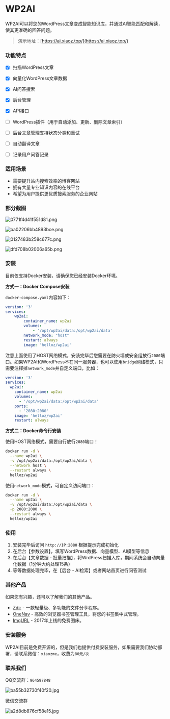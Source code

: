 # WP2AI

WP2AI可以将您的WordPress文章变成智能知识库，并通过AI智能匹配和解读，使其更准确的回答问题。

> 演示地址：[https://ai.xiaoz.top/](https://ai.xiaoz.top/)

### 功能特点

- [x] 扫描WordPress文章
- [x] 向量化WordPress文章数据
- [x] AI问答搜索
- [x] 后台管理
- [x] API接口
- [ ] WordPress插件（用于自动添加、更新、删除文章索引）
- [ ] 后台文章管理支持状态分类和重试
- [ ] 自动翻译文章 
- [ ] 记录用户问答记录


### 适用场景

* 需要提升站内搜索效率的博客网站
* 拥有大量专业知识内容的在线平台
* 希望为用户提供更优质搜索服务的企业网站

### 部分截图

![0771f4d41f551d81.png](https://img.rss.ink/imgs/2025/03/02/0771f4d41f551d81.png)

![ba02206bb4893bce.png](https://img.rss.ink/imgs/2025/03/02/ba02206bb4893bce.png)

![0127483b258c677c.png](https://img.rss.ink/imgs/2025/03/02/0127483b258c677c.png)

![dfd708b02006a65b.png](https://img.rss.ink/imgs/2025/03/02/dfd708b02006a65b.png)

### 安装

目前仅支持Docker安装，请确保您已经安装Docker环境。

**方式一：Docker Compose安装**

`docker-compose.yaml`内容如下：

```yaml
version: '3'
services:
    wp2ai:
        container_name: wp2ai
        volumes:
            - '/opt/wp2ai/data:/opt/wp2ai/data'
        network_mode: "host"
        restart: always
        image: 'helloz/wp2ai'
```

注意上面使用了HOST网络模式，安装完毕后您需要在防火墙或安全组放行`2080`端口。如果WP2AI和WordPress不在同一服务器，也可以使用`bridge`网络模式，只需要注释掉`network_mode`并自定义端口，比如：

```yaml
version: '3'
services:
  wp2ai:
    container_name: wp2ai
    volumes:
      - '/opt/wp2ai/data:/opt/wp2ai/data'
    ports:
      - '2080:2080'
    image: 'helloz/wp2ai'
    restart: always
```

**方式二：Docker命令行安装**

使用HOST网络模式，需要自行放行`2080`端口！

```bash
docker run -d \
  --name wp2ai \
  -v /opt/wp2ai/data:/opt/wp2ai/data \
  --network host \
  --restart always \
  helloz/wp2ai
```

使用`network_mode`模式，可自定义访问端口：

```bash
docker run -d \
  --name wp2ai \
  -v /opt/wp2ai/data:/opt/wp2ai/data \
  -p 2080:2080 \
  --restart always \
  helloz/wp2ai
```



### 使用

1. 安装完毕后访问 `http://IP:2080` 根据提示完成初始化
2. 在后台【参数设置】，填写WordPress数据、向量模型、AI模型等信息
3. 在后台【文章数据 - 批量扫描】，将WrdPress扫描入库，期间系统会自动向量化数据（1分钟大约处理15条）
4. 等等数据处理完毕，在【后台 - AI检索】或者网站首页进行问答测试

### 其他产品

如果您有兴趣，还可以了解我们的其他产品。

* [Zdir](https://www.zdir.pro/zh/) - 一款轻量级、多功能的文件分享程序。
* [OneNav](https://www.onenav.top/) - 高效的浏览器书签管理工具，将您的书签集中式管理。
* [ImgURL](https://www.imgurl.org/) - 2017年上线的免费图床。

### 安装服务

WP2AI目前是免费开源的，但是我们也提供付费安装服务，如果需要我们协助部署，请联系微信：`xiaozme`，收费为`80元/次`

### 联系我们

QQ交流群：`964597848`

![ba55b32730f40f20.jpg](https://img.rss.ink/imgs/2025/02/28/ba55b32730f40f20.jpg)

微信交流群

![a2d8db876cf58e15.jpg](https://img.rss.ink/imgs/2025/03/03/a2d8db876cf58e15.jpg)